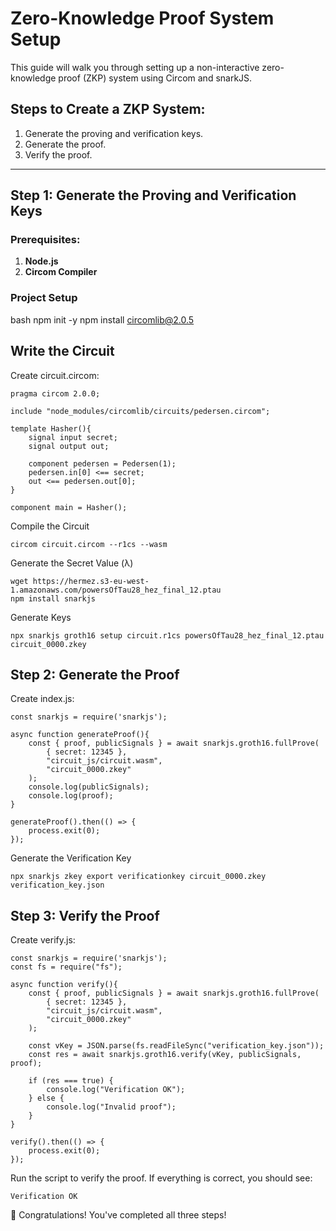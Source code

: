 # Zero-Knowledge Proof System Setup

This guide will walk you through setting up a non-interactive zero-knowledge proof (ZKP) system using Circom and snarkJS.

## Steps to Create a ZKP System:
1. Generate the proving and verification keys.
2. Generate the proof.
3. Verify the proof.

---

## Step 1: Generate the Proving and Verification Keys

### Prerequisites:
1. **Node.js**
2. **Circom Compiler**

### Project Setup
 bash
npm init -y
npm install circomlib@2.0.5 

## Write the Circuit
Create circuit.circom:

```
pragma circom 2.0.0;

include "node_modules/circomlib/circuits/pedersen.circom";

template Hasher(){
    signal input secret;
    signal output out;

    component pedersen = Pedersen(1);
    pedersen.in[0] <== secret;
    out <== pedersen.out[0];
}

component main = Hasher();
```
Compile the Circuit

```
circom circuit.circom --r1cs --wasm
```
Generate the Secret Value (λ)
```
wget https://hermez.s3-eu-west-1.amazonaws.com/powersOfTau28_hez_final_12.ptau
npm install snarkjs
```
Generate Keys
```
npx snarkjs groth16 setup circuit.r1cs powersOfTau28_hez_final_12.ptau circuit_0000.zkey
```
## Step 2: Generate the Proof

Create index.js:

```
const snarkjs = require('snarkjs');

async function generateProof(){
    const { proof, publicSignals } = await snarkjs.groth16.fullProve(
        { secret: 12345 }, 
        "circuit_js/circuit.wasm", 
        "circuit_0000.zkey"
    );
    console.log(publicSignals);
    console.log(proof);
}

generateProof().then(() => {
    process.exit(0);
});
```
Generate the Verification Key
```
npx snarkjs zkey export verificationkey circuit_0000.zkey verification_key.json
```
## Step 3: Verify the Proof

Create verify.js:

```
const snarkjs = require('snarkjs');
const fs = require("fs");

async function verify(){
    const { proof, publicSignals } = await snarkjs.groth16.fullProve(
        { secret: 12345 }, 
        "circuit_js/circuit.wasm", 
        "circuit_0000.zkey"
    );

    const vKey = JSON.parse(fs.readFileSync("verification_key.json"));
    const res = await snarkjs.groth16.verify(vKey, publicSignals, proof);

    if (res === true) {
        console.log("Verification OK");
    } else {
        console.log("Invalid proof");
    }
}

verify().then(() => {
    process.exit(0);
});
```
Run the script to verify the proof. If everything is correct, you should see:

```
Verification OK
```
🎉 Congratulations! You've completed all three steps!

